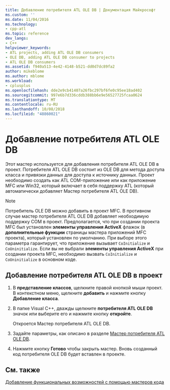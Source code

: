 ```yaml
---
title: Добавление потребителя ATL OLE DB | Документация Майкрософт
ms.custom: ''
ms.date: 11/04/2016
ms.technology:
- cpp-atl
ms.topic: reference
dev_langs:
- C++
helpviewer_keywords:
- ATL projects, adding ATL OLE DB consumers
- OLE DB, adding ATL OLE DB consumer to projects
- ATL OLE DB consumers
ms.assetid: f940a513-4e42-4148-b521-dd0d7dc89fa2
author: mikeblome
ms.author: mblome
ms.workload:
- cplusplus
ms.openlocfilehash: dde2e9cb41407a26fbc297bf6fe0c95ee18ad402
ms.sourcegitcommit: 997e6b7d336cddb388bb6e9e56527725fcaa0624
ms.translationtype: MT
ms.contentlocale: ru-RU
ms.lasthandoff: 10/08/2018
ms.locfileid: "48860021"
---
```

# <a name="adding-an-atl-ole-db-consumer"></a>Добавление потребителя ATL OLE DB

Этот мастер используется для добавления потребителя ATL OLE DB в проект. Потребителя ATL OLE DB состоит из OLE DB для метода доступа класса и привязки данных для доступа к источнику данных. Проект необходимо создать как ATL COM-приложение или как приложение MFC или Win32, который включает в себя поддержку ATL (который автоматически добавляет Мастер потребителя ATL OLE DB).

> [!NOTE]
> Потребитель OLE DB можно добавить в проект MFC. В противном случае мастер потребителя ATL OLE DB добавляет необходимую поддержку COM в проект. Предполагается, что при создании проекта MFC был установлен **элементы управления ActiveX** флажок (в **дополнительные функции** страницы мастера приложений MFC проекта), который установлен по умолчанию. При выборе этого параметра гарантирует, что приложение вызывает `CoInitialize` и `CoUninitialize`. Если вы не выбрали **элементы управления ActiveX** при создании проекта MFC, необходимо вызвать `CoInitialize` и `CoUninitialize` в основном коде.

## <a name="to-add-an-atl-ole-db-consumer-to-your-project"></a>Добавление потребителя ATL OLE DB в проект

1. В **представление классов**, щелкните правой кнопкой мыши проект. В контекстном меню, щелкните **добавить** и нажмите кнопку **Добавление класса**.

1. В папке Visual C++, дважды щелкните **потребителя ATL OLE DB** значок или выберите его и нажмите кнопку **откройте**.

   Откроется Мастер потребителя ATL OLE DB.

1. Задайте параметры, как описано в разделе [Мастер потребителя ATL OLE DB](../../atl/reference/atl-ole-db-consumer-wizard.md).

1. Нажмите кнопку **Готово** чтобы закрыть мастер. Вновь созданный код потребителя OLE DB будет вставлен в проекте.

## <a name="see-also"></a>См. также

[Добавление функциональных возможностей с помощью мастеров кода](../../ide/adding-functionality-with-code-wizards-cpp.md)
